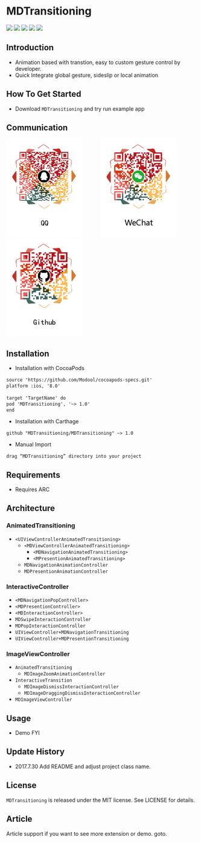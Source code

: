 # MDTransitioning

[![](https://img.shields.io/travis/rust-lang/rust.svg?style=flat)](https://github.com/Modool)
[![](https://img.shields.io/badge/language-Object--C-1eafeb.svg?style=flat)](https://developer.apple.com/Objective-C)
[![](https://img.shields.io/badge/license-MIT-353535.svg?style=flat)](https://developer.apple.com/iphone/index.action)
[![](https://img.shields.io/badge/platform-iOS-lightgrey.svg?style=flat)](https://github.com/Modool)
[![](https://img.shields.io/badge/QQ群-662988771-red.svg)](http://wpa.qq.com/msgrd?v=3&uin=662988771&site=qq&menu=yes)

## Introduction

- Animation based with transtion, easy to custom gesture control by developer.
- Quick Integrate global gesture, sideslip or local animation

## How To Get Started

* Download `MDTransitioning` and try run example app

## Communication

<img src="https://github.com/Modool/Resources/blob/master/images/social/qq_300.png?raw=true" width=200><img style="margin:0px 50px 0px 50px" src="https://github.com/Modool/Resources/blob/master/images/social/wechat_300.png?raw=true" width=200><img src="https://github.com/Modool/Resources/blob/master/images/social/github_300.png?raw=true" width=200>

## Installation


* Installation with CocoaPods

```
source 'https://github.com/Modool/cocoapods-specs.git'
platform :ios, '8.0'

target 'TargetName' do
pod 'MDTransitioning', '~> 1.0'
end

```

* Installation with Carthage

```
github "MDTransitioning/MDTransitioning" ~> 1.0
```

* Manual Import

```
drag “MDTransitioning” directory into your project

```


## Requirements
- Requires ARC

## Architecture

### AnimatedTransitioning

* `<UIViewControllerAnimatedTransitioning>`
	* `<MDViewControllerAnimatedTransitioning>`
		* `<MDNavigationAnimatedTransitioning>`
		* `<MPresentionAnimatedTransitioning>`
	* `MDNavigationAnimationController`
	* `MDPresentionAnimationController`

### InteractiveController

* `<MDNavigationPopController>`
* `<MDPresentionController>`
* `<MDInteractionController>`
* `MDSwipeInteractionController`
* `MDPopInteractionController`
* `UIViewController+MDNavigationTransitioning`
* `UIViewController+MDPresentionTransitioning`

### ImageViewController
	
* `AnimatedTransitioning`
	* `MDImageZoomAnimationController`
* `InteractiveTransition`
	* `MDImageDismissInteractionController`
	* `MDImageDraggingDismissInteractionController`
* `MDImageViewController`
	
## Usage

* Demo FYI 

## Update History

* 2017.7.30 Add README and adjust project class name.

## License
`MDTransitioning` is released under the MIT license. See LICENSE for details.

## Article

Article support if you want to see more extension or demo. <a herf=https://github.com/Modool/MDTransitioning/blob/master/MDTransitioning.md>goto</a>.